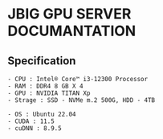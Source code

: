 # JBIG GPU SERVER DOCUMANTATION

## Specification
```
- CPU : Intel® Core™ i3-12300 Processor
- RAM : DDR4 8 GB X 4
- GPU : NVIDIA TITAN Xp
- Strage : SSD - NVMe m.2 500G, HDD - 4TB

- OS : Ubuntu 22.04
- CUDA : 11.5
- cuDNN : 8.9.5
```

